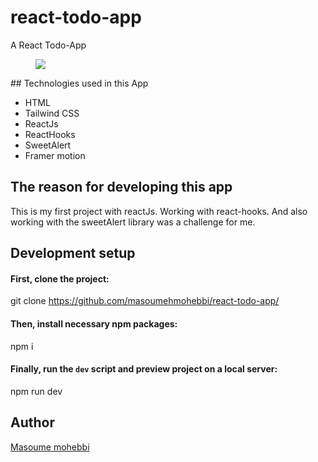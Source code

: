 # react-todo-app
A React Todo-App 
<figure>
  <img src="https://github.com/masoumehmohebbi/react-todo-app/blob/main/App-Image.PNG"/>
</figure>
## Technologies used in this App

<ul>
  <li>HTML</li>
  <li>Tailwind CSS</li>
  <li>ReactJs</li>
  <li>ReactHooks</li>
   <li>SweetAlert</li>
   <li>Framer motion</li>
</ul>

## The reason for developing this app
This is my first project with reactJs. Working with react-hooks. And also working with the sweetAlert library was a challenge for me.

## Development setup

#### First, clone the project:
git clone https://github.com/masoumehmohebbi/react-todo-app/

#### Then, install necessary npm packages:
npm i

#### Finally, run the `dev` script and preview project on a local server:
npm run dev

## Author
<a href="https://www.linkedin.com/in/masoumemohebbi">Masoume mohebbi</a>
